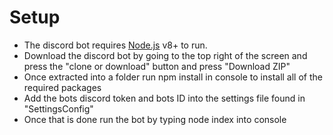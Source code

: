 # Setup
- The discord bot requires [Node.js](https://nodejs.org/) v8+ to run.
- Download the discord bot by going to the top right of the screen and press the "clone or download" button and press "Download ZIP"
- Once extracted into a folder run npm install in console to install all of the required packages
- Add the bots discord token and bots ID into the settings file found in "SettingsConfig"
- Once that is done run the bot by typing node index into console
